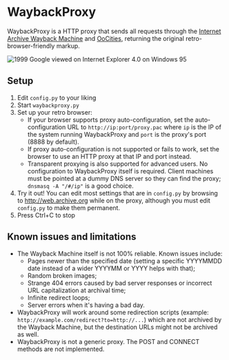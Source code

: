 # WaybackProxy

WaybackProxy is a HTTP proxy that sends all requests through the [Internet Archive Wayback Machine](http://web.archive.org) and [OoCities](http://www.oocities.org), returning the original retro-browser-friendly markup.

![1999 Google viewed on Internet Explorer 4.0 on Windows 95](http://i.imgur.com/tXsLc6O.png)

## Setup

1. Edit `config.py` to your liking
2. Start `waybackproxy.py`
3. Set up your retro browser:
	* If your browser supports proxy auto-configuration, set the auto-configuration URL to `http://ip:port/proxy.pac` where `ip` is the IP of the system running WaybackProxy and `port` is the proxy's port (8888 by default).
	* If proxy auto-configuration is not supported or fails to work, set the browser to use an HTTP proxy at that IP and port instead.
	* Transparent proxying is also supported for advanced users. No configuration to WaybackProxy itself is required. Client machines must be pointed at a dummy DNS server so they can find the proxy; `dnsmasq -A "/#/ip"` is a good choice.
4. Try it out! You can edit most settings that are in `config.py` by browsing to http://web.archive.org while on the proxy, although you must edit `config.py` to make them permanent.
5. Press Ctrl+C to stop

## Known issues and limitations

* The Wayback Machine itself is not 100% reliable. Known issues include:
  * Pages newer than the specified date (setting a specific YYYYMMDD date instead of a wider YYYYMM or YYYY helps with that);
  * Random broken images;
  * Strange 404 errors caused by bad server responses or incorrect URL capitalization at archival time;
  * Infinite redirect loops;
  * Server errors when it's having a bad day.
* WaybackProxy will work around some redirection scripts (example: `http://example.com/redirect?to=http://...`) which are not archived by the Wayback Machine, but the destination URLs might not be archived as well.
* WaybackProxy is not a generic proxy. The POST and CONNECT methods are not implemented.
